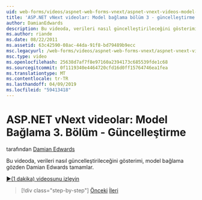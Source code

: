 ```yaml
---
uid: web-forms/videos/aspnet-web-forms-vnext/aspnet-vnext-videos-model-binding-part-3-updating
title: 'ASP.NET vNext videolar: Model bağlama bölüm 3 - güncelleştirme | Microsoft Docs'
author: DamianEdwards
description: Bu videoda, verileri nasıl güncelleştirileceğini gösterimi, model bağlama gözden Damian Edwards tamamlar.
ms.author: riande
ms.date: 08/22/2011
ms.assetid: 63c42590-08ac-44da-91f8-bd79489b9ecc
msc.legacyurl: /web-forms/videos/aspnet-web-forms-vnext/aspnet-vnext-videos-model-binding-part-3-updating
msc.type: video
ms.openlocfilehash: 25638d7af7f8e97160a2394173c685539fde1c68
ms.sourcegitcommit: 0f1119340e4464720cfd16d0ff15764746ea1fea
ms.translationtype: MT
ms.contentlocale: tr-TR
ms.lasthandoff: 04/09/2019
ms.locfileid: "59413418"
---
```

# <a name="aspnet-vnext-videos-model-binding-part-3---updating"></a>ASP.NET vNext videolar: Model Bağlama 3. Bölüm - Güncelleştirme

tarafından [Damian Edwards](https://github.com/DamianEdwards)

Bu videoda, verileri nasıl güncelleştirileceğini gösterimi, model bağlama gözden Damian Edwards tamamlar.

[&#9654;(1 dakika) videosunu izleyin](https://channel9.msdn.com/Blogs/ASP-NET-Site-Videos/aspnet-vnext-videos-model-binding-part-3-updating)

> [!div class="step-by-step"]
> [Önceki](aspnet-vnext-videos-model-binding-part-2-filtering.md)
> [İleri](aspnet-45-web-forms-model-binding.md)
